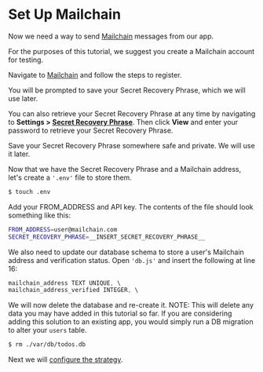 # Set Up Mailchain

Now we need a way to send [Mailchain](https://mailchain.com/) messages from our
app.

For the purposes of this tutorial, we suggest you create a Mailchain account for
testing.

Navigate to [Mailchain](https://app.mailchain.com/register) and follow the steps
to register.

You will be prompted to save your Secret Recovery Phrase, which we will use
later.

You can also retrieve your Secret Recovery Phrase at any time by navigating to
**Settings >
[Secret Recovery Phrase](https://app.mailchain.com/settings/security/)**. Then
click **View** and enter your password to retrieve your Secret Recovery Phrase.

Save your Secret Recovery Phrase somewhere safe and private. We will use it
later.

Now that we have the Secret Recovery Phrase and a Mailchain address, let's
create a `'.env'` file to store them.

```sh
$ touch .env
```

Add your FROM_ADDRESS and API key. The contents of the file should look
something like this:

```sh
FROM_ADDRESS=user@mailchain.com
SECRET_RECOVERY_PHRASE=__INSERT_SECRET_RECOVERY_PHRASE__
```

We also need to update our database schema to store a user's Mailchain address
and verification status. Open `'db.js'` and insert the following at line 16:

```js
mailchain_address TEXT UNIQUE, \
mailchain_address_verified INTEGER, \
```

We will now delete the database and re-create it. NOTE: This will delete any
data you may have added in this tutorial so far. If you are considering adding
this solution to an existing app, you would simply run a DB migration to alter
your `users` table.

```sh
$ rm ./var/db/todos.db
```

Next we will [configure the strategy](../configure/).
